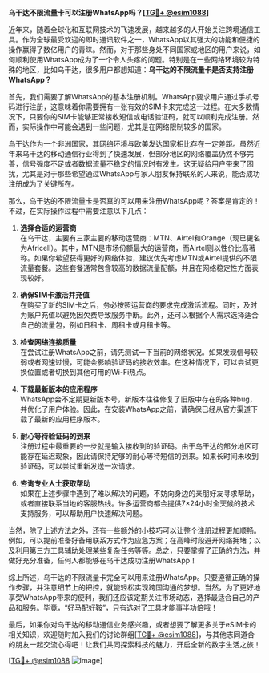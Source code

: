 **乌干达不限流量卡可以注册WhatsApp吗？[[TG💪+ @esim1088](https://t.me/s/esim1088)]**

近年来，随着全球化和互联网技术的飞速发展，越来越多的人开始关注跨境通信工具。作为全球最受欢迎的即时通讯软件之一，WhatsApp以其强大的功能和便捷的操作赢得了数亿用户的青睐。然而，对于那些身处不同国家或地区的用户来说，如何顺利使用WhatsApp成为了一个令人头疼的问题。特别是在一些网络环境较为特殊的地区，比如乌干达，很多用户都想知道：**乌干达的不限流量卡是否支持注册WhatsApp？**

首先，我们需要了解WhatsApp的基本注册机制。WhatsApp要求用户通过手机号码进行注册，这意味着你需要拥有一张有效的SIM卡来完成这一过程。在大多数情况下，只要你的SIM卡能够正常接收短信或电话验证码，就可以顺利完成注册。然而，实际操作中可能会遇到一些问题，尤其是在网络限制较多的国家。

乌干达作为一个非洲国家，其网络环境与欧美发达国家相比存在一定差距。虽然近年来乌干达的移动通信行业得到了快速发展，但部分地区的网络覆盖仍然不够完善，信号强度不足或者数据流量不稳定的情况时有发生。这无疑给用户带来了困扰，尤其是对于那些希望通过WhatsApp与家人朋友保持联系的人来说，能否成功注册成为了关键所在。

那么，乌干达的不限流量卡是否真的可以用来注册WhatsApp呢？答案是肯定的！不过，在实际操作过程中需要注意以下几点：

1. **选择合适的运营商**  
   在乌干达，主要有三家主要的移动运营商：MTN、Airtel和Orange（现已更名为Africell）。其中，MTN是市场份额最大的运营商，而Airtel则以性价比高著称。如果你希望获得更好的网络体验，建议优先考虑MTN或Airtel提供的不限流量套餐。这些套餐通常包含较高的数据流量配额，并且在网络稳定性方面表现较好。

2. **确保SIM卡激活并充值**  
   在购买了新的SIM卡之后，务必按照运营商的要求完成激活流程。同时，及时为账户充值以避免因欠费导致服务中断。此外，还可以根据个人需求选择适合自己的流量包，例如日租卡、周租卡或月租卡等。

3. **检查网络连接质量**  
   在尝试注册WhatsApp之前，请先测试一下当前的网络状况。如果发现信号较弱或者网速过慢，可能会影响验证码的接收效率。在这种情况下，可以尝试更换位置或者切换到其他可用的Wi-Fi热点。

4. **下载最新版本的应用程序**  
   WhatsApp会不定期更新版本号，新版本往往修复了旧版中存在的各种bug，并优化了用户体验。因此，在安装WhatsApp之前，请确保已经从官方渠道下载了最新的应用程序版本。

5. **耐心等待验证码的到来**  
   注册过程中最重要的一步就是输入接收到的验证码。由于乌干达的部分地区可能存在延迟现象，因此请保持足够的耐心等待短信的到来。如果长时间未收到验证码，可以尝试重新发送一次请求。

6. **咨询专业人士获取帮助**  
   如果在上述步骤中遇到了难以解决的问题，不妨向身边的亲朋好友寻求帮助，或者直接联系当地的客服热线。许多运营商都会提供7×24小时全天候的技术支持服务，可以帮助用户快速解决问题。

当然，除了上述方法之外，还有一些额外的小技巧可以让整个注册过程更加顺畅。例如，可以提前准备好备用联系方式作为应急方案；在高峰时段避开网络拥堵；以及利用第三方工具辅助处理某些复杂任务等等。总之，只要掌握了正确的方法，并做好充分准备，任何人都能够在乌干达成功注册WhatsApp！

综上所述，乌干达的不限流量卡完全可以用来注册WhatsApp。只要遵循正确的操作步骤，并注意细节上的把控，就能轻松实现跨国沟通的梦想。当然，为了更好地享受WhatsApp带来的便利，我们还应该定期关注市场动态，选择最适合自己的产品和服务。毕竟，“好马配好鞍”，只有选对了工具才能事半功倍哦！

最后，如果你对乌干达的移动通信业务感兴趣，或者想要了解更多关于eSIM卡的相关知识，欢迎随时加入我们的讨论群组[[TG💪+ @esim1088](https://t.me/s/esim1088)]，与其他志同道合的朋友一起交流心得吧！让我们共同探索科技的魅力，开启全新的数字生活之旅！

[[TG💪+ @esim1088](https://t.me/s/esim1088) ![Image](https://i.postimg.cc/4NQfJmqS/Snipaste-2025-05-13-00-14-12.png)]